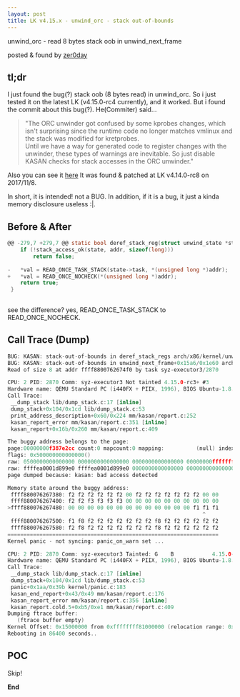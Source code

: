 ```yaml
---
layout: post
title: LK v4.15.x - unwind_orc - stack out-of-bounds
---
```


unwind_orc - read 8 bytes stack oob in unwind_next_frame

posted & found by [zer0day](https://kozistr.github.io/)

## tl;dr
I just found the bug(?) stack oob (8 bytes read) in unwind_orc. So i just tested it on the latest LK (v4.15.0-rc4 currently),
and it worked. But i found the commit about this bug(?).
He(Commiter) said...
> "The ORC unwinder got confused by some kprobes changes, which isn't
surprising since the runtime code no longer matches vmlinux and the
stack was modified for kretprobes. <br />
Until we have a way for generated code to register changes with the
unwinder, these types of warnings are inevitable.  So just disable KASAN
checks for stack accesses in the ORC unwinder."

Also you can see it [here](https://github.com/torvalds/linux/commit/881125bfe65bb772f34f4fcb04a35dfe117e186a)
It was found & patched at LK v4.14.0-rc8 on 2017/11/8.

In short, it is intended! not a BUG. In addition, if it is a bug, it just a kinda memory disclosure useless :|.

## Before & After
```c
@@ -279,7 +279,7 @@ static bool deref_stack_reg(struct unwind_state *state, unsigned long addr,
 	if (!stack_access_ok(state, addr, sizeof(long)))
 		return false;
 
-	*val = READ_ONCE_TASK_STACK(state->task, *(unsigned long *)addr);
+	*val = READ_ONCE_NOCHECK(*(unsigned long *)addr);
 	return true;
 }
 
```

see the difference? yes, READ_ONCE_TASK_STACK to READ_ONCE_NOCHECK.

## Call Trace (Dump)
```c
BUG: KASAN: stack-out-of-bounds in deref_stack_regs arch/x86/kernel/unwind_orc.c:302 [inline]
BUG: KASAN: stack-out-of-bounds in unwind_next_frame+0x15a6/0x1e60 arch/x86/kernel/unwind_orc.c:438
Read of size 8 at addr ffff8800762674f0 by task syz-executor3/2870

CPU: 2 PID: 2870 Comm: syz-executor3 Not tainted 4.15.0-rc3+ #3
Hardware name: QEMU Standard PC (i440FX + PIIX, 1996), BIOS Ubuntu-1.8.2-1ubuntu1 04/01/2014
Call Trace:
 __dump_stack lib/dump_stack.c:17 [inline]
 dump_stack+0x104/0x1cd lib/dump_stack.c:53
 print_address_description+0x60/0x224 mm/kasan/report.c:252
 kasan_report_error mm/kasan/report.c:351 [inline]
 kasan_report+0x16b/0x260 mm/kasan/report.c:409

The buggy address belongs to the page:
page:00000000f387e2cc count:0 mapcount:0 mapping:          (null) index:0x0
flags: 0x500000000000000()
raw: 0500000000000000 0000000000000000 0000000000000000 00000000ffffffff
raw: ffffea0001d899e0 ffffea0001d899e0 0000000000000000 0000000000000000
page dumped because: kasan: bad access detected

Memory state around the buggy address:
 ffff880076267380: f2 f2 f2 f2 f2 f2 00 f2 f2 f2 f2 f2 f2 f2 00 00
 ffff880076267400: f2 f2 f3 f3 f3 f3 00 00 00 00 00 00 00 00 00 00
>ffff880076267480: 00 00 00 00 00 00 00 00 00 00 00 00 00 f1 f1 f1
                                                             ^
 ffff880076267500: f1 f8 f2 f2 f2 f2 f2 f2 f2 f8 f2 f2 f2 f2 f2 f2
 ffff880076267580: f2 f8 f2 f2 f2 f2 f2 f2 f2 f8 f2 f2 f2 f2 f2 f2
==================================================================
Kernel panic - not syncing: panic_on_warn set ...

CPU: 2 PID: 2870 Comm: syz-executor3 Tainted: G    B            4.15.0-rc3+ #3
Hardware name: QEMU Standard PC (i440FX + PIIX, 1996), BIOS Ubuntu-1.8.2-1ubuntu1 04/01/2014
Call Trace:
 __dump_stack lib/dump_stack.c:17 [inline]
 dump_stack+0x104/0x1cd lib/dump_stack.c:53
 panic+0x1aa/0x39b kernel/panic.c:183
 kasan_end_report+0x43/0x49 mm/kasan/report.c:176
 kasan_report_error mm/kasan/report.c:356 [inline]
 kasan_report.cold.5+0xb5/0xe1 mm/kasan/report.c:409
Dumping ftrace buffer:
   (ftrace buffer empty)
Kernel Offset: 0x15000000 from 0xffffffff81000000 (relocation range: 0xffffffff80000000-0xffffffffbfffffff)
Rebooting in 86400 seconds..
```

## POC

Skip!

**End**